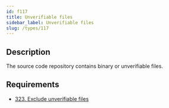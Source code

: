 ```yaml
---
id: f117
title: Unverifiable files
sidebar_label: Unverifiable files
slug: /types/117
---
```


## Description

The source code repository
contains binary or unverifiable files.

## Requirements

- [323. Exclude unverifiable files](/criteria/source/323)
